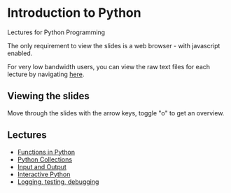 # Introduction to Python

Lectures for Python Programming

The only requirement to view the slides is a web browser - with javascript enabled.

For very low bandwidth users, you can view the raw text files for each lecture
by navigating [here](https://github.com/uea-teaching/python-introduction/).


## Viewing the slides

Move through the slides with the arrow keys, toggle "o" to get an overview.


## Lectures

* [Functions in Python](lectures/functions/)
* [Python Collections](lectures/collections/)
* [Input and Output](lectures/input-output/)
* [Interactive Python](lectures/interactive-python/)
* [Logging, testing, debugging](lectures/interactive-python/)
